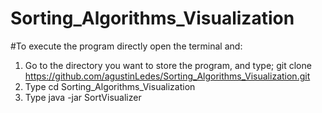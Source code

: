# Sorting_Algorithms_Visualization

#To execute the program directly open the terminal and:

1) Go to the directory you want to store the program, and type; git clone https://github.com/agustinLedes/Sorting_Algorithms_Visualization.git
2) Type cd Sorting_Algorithms_Visualization
3) Type java -jar SortVisualizer
